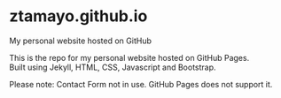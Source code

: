 # ztamayo.github.io
My personal website hosted on GitHub

This is the repo for my personal website hosted on GitHub Pages.  
Built using Jekyll, HTML, CSS, Javascript and Bootstrap.

Please note: Contact Form not in use.
GitHub Pages does not support it.
